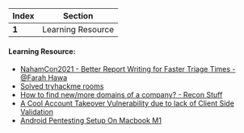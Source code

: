 Index | Section
---   | ---
**1** | Learning Resource

#### Learning Resource:

* [NahamCon2021 - Better Report Writing for Faster Triage Times - @Farah Hawa](https://youtu.be/5e_TpP6FKvU)
* [Solved tryhackme rooms](https://tryhackme.com/)
* [How to find new/more domains of a company? - Recon Stuff](https://www.cyberick.com/post/how-to-find-new-more-domains-of-a-company-recon-stuff)
* [A Cool Account Takeover Vulnerability due to lack of Client Side Validation](https://medium.com/@arthbajpai277/hello-everyone-my-name-is-arth-bajpai-im-from-lucknow-india-and-this-is-my-first-writeup-2ec6a54226c5)
* [Android Pentesting Setup On Macbook M1](https://infosecwriteups.com/android-pentesting-setup-on-macbook-m1-d2f1f0a8db4b)
